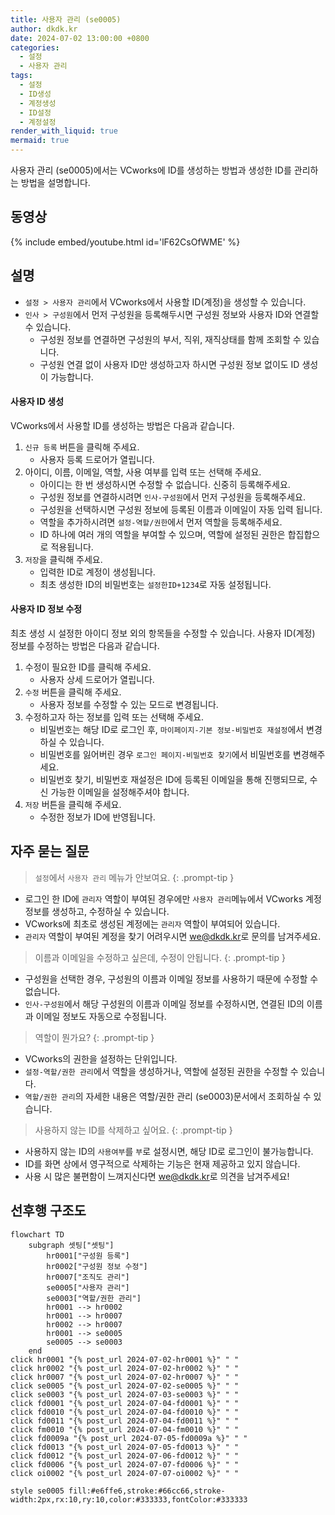 ```yaml
---
title: 사용자 관리 (se0005)
author: dkdk.kr
date: 2024-07-02 13:00:00 +0800
categories:
  - 설정
  - 사용자 관리
tags:
  - 설정
  - ID생성
  - 계정생성
  - ID설정
  - 계정설정
render_with_liquid: true
mermaid: true
---
```

사용자 관리 (se0005)에서는 VCworks에 ID를 생성하는 방법과 생성한 ID를 관리하는 방법을 설명합니다.

## 동영상

{% include embed/youtube.html id='lF62CsOfWME' %}

## 설명
- `설정 > 사용자 관리`에서 VCworks에서 사용할 ID(계정)을 생성할 수 있습니다.
- `인사 > 구성원`에서 먼저 구성원을 등록해두시면 구성원 정보와 사용자 ID와 연결할 수 있습니다.
	- 구성원 정보를 연결하면 구성원의 부서, 직위, 재직상태를 함께 조회할 수 있습니다.
	- 구성원 연결 없이 사용자 ID만 생성하고자 하시면 구성원 정보 없이도 ID 생성이 가능합니다.

#### 사용자 ID 생성

VCworks에서 사용할 ID를 생성하는 방법은 다음과 같습니다.

1. `신규 등록` 버튼을 클릭해 주세요.
	- 사용자 등록 드로어가 열립니다.
2. 아이디, 이름, 이메일, 역할, 사용 여부를 입력 또는 선택해 주세요.
	- 아이디는 한 번 생성하시면 수정할 수 없습니다. 신중히 등록해주세요.
	- 구성원 정보를 연결하시려면 `인사-구성원`에서 먼저 구성원을 등록해주세요.
	- 구성원을 선택하시면 구성원 정보에 등록된 이름과 이메일이 자동 입력 됩니다.
	- 역할을 추가하시려면 `설정-역할/권한`에서 먼저 역할을 등록해주세요.
	- ID 하나에 여러 개의 역할을 부여할 수 있으며, 역할에 설정된 권한은 합집합으로 적용됩니다.
3. `저장`을 클릭해 주세요.
	- 입력한 ID로 계정이 생성됩니다.
	- 최초 생성한 ID의 비밀번호는 `설정한ID+1234`로 자동 설정됩니다.

#### 사용자 ID 정보 수정

최초 생성 시 설정한 아이디 정보 외의 항목들을 수정할 수 있습니다.
사용자 ID(계정) 정보를 수정하는 방법은 다음과 같습니다.

1. 수정이 필요한 ID를 클릭해 주세요.
	- 사용자 상세 드로어가 열립니다. 
2. `수정` 버튼을 클릭해 주세요.
	- 사용자 정보를 수정할 수 있는 모드로 변경됩니다.
3. 수정하고자 하는 정보를 입력 또는 선택해 주세요.
	- 비밀번호는 해당 ID로 로그인 후, `마이페이지-기본 정보-비밀번호 재설정`에서 변경하실 수 있습니다.
	- 비밀번호를 잃어버린 경우 `로그인 페이지-비밀번호 찾기`에서 비밀번호를 변경해주세요.
	- 비밀번호 찾기, 비밀번호 재설정은 ID에 등록된 이메일을 통해 진행되므로, 수신 가능한 이메일을 설정해주셔야 합니다.
4. `저장` 버튼을 클릭해 주세요.
	- 수정한 정보가 ID에 반영됩니다.

## 자주 묻는 질문

> `설정`에서 `사용자 관리` 메뉴가 안보여요.
{: .prompt-tip }
- 로그인 한 ID에 `관리자` 역할이 부여된 경우에만 `사용자 관리`메뉴에서 VCworks 계정 정보를 생성하고, 수정하실 수 있습니다.
- VCworks에 최초로 생성된 계정에는 `관리자` 역할이 부여되어 있습니다.
- `관리자` 역할이 부여된 계정을 찾기 어려우시면 [we@dkdk.kr](mailto:we@dkdk.kr)로 문의를 남겨주세요.
 
> 이름과 이메일을 수정하고 싶은데, 수정이 안됩니다.
{: .prompt-tip }
- 구성원을 선택한 경우, 구성원의 이름과 이메일 정보를 사용하기 때문에 수정할 수 없습니다.
- `인사-구성원`에서 해당 구성원의 이름과 이메일 정보를 수정하시면, 연결된 ID의 이름과 이메일 정보도 자동으로 수정됩니다.

> 역할이 뭔가요? 
{: .prompt-tip }
- VCworks의 권한을 설정하는 단위입니다.
- `설정-역할/권한 관리`에서 역할을 생성하거나, 역할에 설정된 권한을 수정할 수 있습니다.
- `역할/권한 관리`의 자세한 내용은 역할/권한 관리 (se0003)문서에서 조회하실 수 있습니다.

> 사용하지 않는 ID를 삭제하고 싶어요.
{: .prompt-tip }
- 사용하지 않는 ID의 `사용여부`를 `부`로 설정시면, 해당 ID로 로그인이 불가능합니다.
- ID를 화면 상에서 영구적으로 삭제하는 기능은 현재 제공하고 있지 않습니다.
- 사용 시 많은 불편함이 느껴지신다면 [we@dkdk.kr](mailto:we@dkdk.kr)로 의견을 남겨주세요!


## 선후행 구조도

```mermaid
flowchart TD
    subgraph 셋팅["셋팅"]
        hr0001["구성원 등록"]
        hr0002["구성원 정보 수정"]
        hr0007["조직도 관리"]
        se0005["사용자 관리"]
        se0003["역할/권한 관리"]
        hr0001 --> hr0002
        hr0001 --> hr0007
        hr0002 --> hr0007
        hr0001 --> se0005
        se0005 --> se0003
    end
click hr0001 "{% post_url 2024-07-02-hr0001 %}" " "
click hr0002 "{% post_url 2024-07-02-hr0002 %}" " "
click hr0007 "{% post_url 2024-07-02-hr0007 %}" " "
click se0005 "{% post_url 2024-07-02-se0005 %}" " "
click se0003 "{% post_url 2024-07-03-se0003 %}" " "
click fd0001 "{% post_url 2024-07-04-fd0001 %}" " "
click fd0010 "{% post_url 2024-07-04-fd0010 %}" " "
click fd0011 "{% post_url 2024-07-04-fd0011 %}" " "
click fm0010 "{% post_url 2024-07-04-fm0010 %}" " "
click fd0009a "{% post_url 2024-07-05-fd0009a %}" " "
click fd0013 "{% post_url 2024-07-05-fd0013 %}" " "
click fd0012 "{% post_url 2024-07-06-fd0012 %}" " "
click fd0006 "{% post_url 2024-07-07-fd0006 %}" " "
click oi0002 "{% post_url 2024-07-07-oi0002 %}" " "

style se0005 fill:#e6ffe6,stroke:#66cc66,stroke-width:2px,rx:10,ry:10,color:#333333,fontColor:#333333
```
